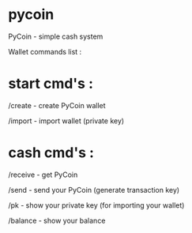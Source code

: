 # pycoin

PyCoin - simple cash system

Wallet commands list :

# start cmd's :

/create - create PyCoin wallet

/import - import wallet (private key)

# cash cmd's :

/receive - get PyCoin

/send - send your PyCoin (generate transaction key)

/pk - show your private key (for importing your wallet)

/balance - show your balance
